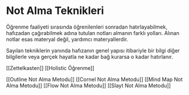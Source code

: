 # Not Alma Teknikleri

Öğrenme faaliyeti sırasında öğrenilenleri sonradan hatırlayabilmek, hafızadan çağırabilmek adına tutulan notları almanın farklı yolları. Alınan notlar esas materyal değil, yardımcı materyallerdir.

Sayılan tekniklerin yanında hafızanın genel yapısı itibariyle bir bilgi diğer bilgilerle veya gerçek hayatla ne kadar bağ kurarsa o kadar hatırlanır.



[[Zettelkasten]]
[[Holistic Öğrenme]]

[[Outline Not Alma Metodu]]
[[Cornel Not Alma Metodu]]
[[Mind Map Not Alma Metodu]]
[[Flow Not Alma Metodu]]
[[Slayt Not Alma Metodu]]